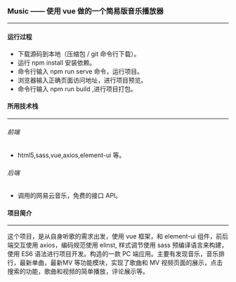 ### Music —— 使用 vue 做的一个简易版音乐播放器
***
#### 运行过程
- 下载源码到本地（压缩包 / git 命令行下载）。
- 运行 npm install 安装依赖。
- 命令行输入 npm run serve 命令，运行项目。
- 浏览器输入正确页面访问地址，进行项目预览。
- 命令行输入 npm run build ,进行项目打包。
#### 所用技术栈
***
###### 前端
- html5,sass,vue,axios,element-ui 等。
###### 后端
- 调用的网易云音乐，免费的接口 API。
#### 项目简介
***
这个项目，是从自身听歌的需求出发，使用 vue 框架，和 element-ui 组件，前后端交互使用 axios，编码规范使用 elinst, 样式调节使用 sass 预编译语言来构建，使用 ES6 语法进行项目开发。构造的一款 PC 端应用。主要有发现音乐，音乐排行，最新单曲，最新MV 等功能模块，实现了歌曲和 MV 视频页面的展示，点击搜索的功能，歌曲和视频的简单播放，评论展示等。
